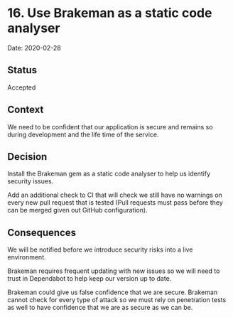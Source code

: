# 16. Use Brakeman as a static code analyser

Date: 2020-02-28

## Status

Accepted

## Context

We need to be confident that our application is secure and remains so during development and the life time of the service.

## Decision

Install the Brakeman gem as a static code analyser to help us identify security issues.

Add an additional check to CI that will check we still have no warnings on every new pull request that is tested (Pull requests must pass before they can be merged given out GitHub configuration).

## Consequences

We will be notified before we introduce security risks into a live environment.

Brakeman requires frequent updating with new issues so we will need to trust in Dependabot to help keep our version up to date.

Brakeman could give us false confidence that we are secure. Brakeman cannot check for every type of attack so we must rely on penetration tests as well to have confidence that we are as secure as we can be.
